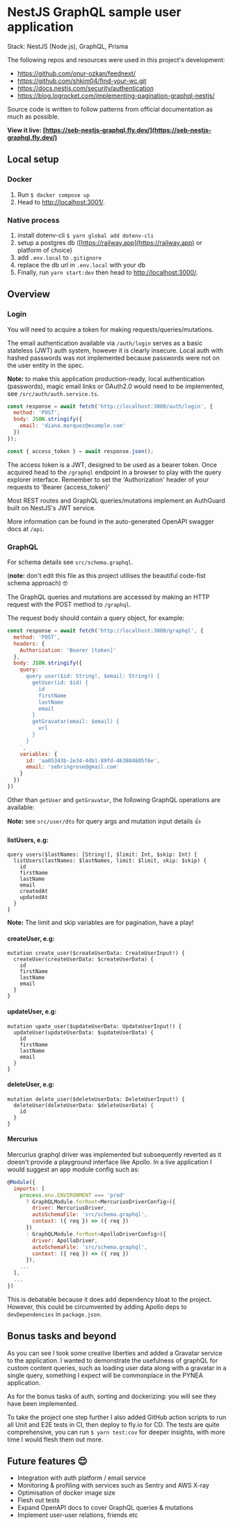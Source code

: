 # NestJS GraphQL sample user application

Stack: NestJS (Node.js), GraphQL, Prisma

The following repos and resources were used in this project's development: 
- https://github.com/onur-ozkan/feednext/
- https://github.com/shkim04/find-your-wc.git
- https://docs.nestjs.com/security/authentication
- https://blog.logrocket.com/implementing-pagination-graphql-nestjs/

Source code is written to follow patterns from official documentation as much as possible.

**View it live: [https://seb-nestjs-graphql.fly.dev/](https://seb-nestjs-graphql.fly.dev/)**

## Local setup

### Docker

1. Run `$ docker compose up`
2. Head to [http://localhost:3001/](http://localhost:3001/).

### Native process

1. install dotenv-cli `$ yarn global add dotenv-cli`
2. setup a postgres db ([https://railway.app](https://railway.app) or platform of choice)
3. add `.env.local` to `.gitignore`
4. replace the db url in `.env.local` with your db
5. Finally, run `yarn start:dev` then head to [http://localhost:3000/](http://localhost:3000/).

## Overview

### Login

You will need to acquire a token for making requests/queries/mutations.

The email authentication available via `/auth/login` serves as a basic stateless (JWT) auth system, however it is clearly insecure. Local auth with hashed passwords was not implemented because passwords were not on the user entity in the spec. 

**Note:** to make this application production-ready, local authentication (passwords), magic email links or OAuth2.0 would need to be implemented, see `/src/auth/auth.service.ts`. 

```js
const response = await fetch('http://localhost:3000/auth/login', {
  method: 'POST',
  body: JSON.stringify({
    email: 'diana.marquez@example.com'
  })
});

const { access_token } = await response.json();
```

The access token is a JWT, designed to be used as a bearer token. Once acquired head to the `/graphql` endpoint in a browser to play with the query explorer interface. Remember to set the 'Authorization' header of your requests to 'Bearer {access_token}'

Most REST routes and GraphQL queries/mutations implement an AuthGuard built on NestJS's JWT service.

More information can be found in the auto-generated OpenAPI swagger docs at `/api`.

### GraphQL

For schema details see `src/schema.graphql`.

(**note:** don't edit this file as this project utilises the beautiful code-fist schema approach) 🤓

The GraphQL queries and mutations are accessed by making an HTTP request with the POST method to `/graphql`.

The request body should contain a query object, for example: 

```js
const response = await fetch('http://localhost:3000/graphql', {
  method: 'POST',
  headers: {
    Authorization: 'Bearer [token]'
  },
  body: JSON.stringify({
    query: `
      query user($id: String!, $email: String!) {
        getUser(id: $id) {
          id
          firstName
          lastName
          email
        }
        getGravatar(email: $email) {
          url
        }
      }
    `,
    variables: {
      id: 'aa05343b-2e34-4db1-89fd-463884805f6e',
      email: 'sebringrose@gmail.com'
    }
  })
})
```

Other than `getUser` and `getGravatar`, the following GraphQL operations are available:

**Note:** see `src/user/dto` for query args and mutation input details 👍

#### listUsers, e.g:

```
query users($lastNames: [String!], $limit: Int, $skip: Int) {
  listUsers(lastNames: $lastNames, limit: $limit, skip: $skip) {
    id
    firstName
    lastName
    email
    createdAt
    updatedAt
  }
}
```

**Note:** The limit and skip variables are for pagination, have a play!

#### createUser, e.g:

```
mutation create_user($createUserData: CreateUserInput!) {
  createUser(createUserData: $createUserData) {
    id
    firstName
    lastName
    email
  }
}
```

#### updateUser, e.g: 

```
mutation upate_user($updateUserData: UpdateUserInput!) {
  updateUser(updateUserData: $updateUserData) {
    id
    firstName
    lastName
    email
  }
}
```

#### deleteUser, e.g:

```
mutation delete_user($deleteUserData: DeleteUserInput!) {
  deleteUser(deleteUserData: $deleteUserData) {
    id
  }
}
```

#### Mercurius

Mercurius graphql driver was implemented but subsequently reverted as it doesn't provide a playground interface like Apollo. In a live application I would suggest an app module config such as:

```js
@Module({
  imports: [
    process.env.ENVIRONMENT === 'prod'
      ? GraphQLModule.forRoot<MercuriusDriverConfig>({
        driver: MercuriusDriver,
        autoSchemaFile: 'src/schema.graphql',
        context: ({ req }) => ({ req })
      })
      : GraphQLModule.forRoot<ApolloDriverConfig>({
        driver: ApolloDriver,
        autoSchemaFile: 'src/schema.graphql',
        context: ({ req }) => ({ req })
      }),
    ...
  ],
  ...
})
```

This is debatable because it does add dependency bloat to the project. However, this could be circumvented by adding Apollo deps to `devDependencies` in `package.json`.

## Bonus tasks and beyond

As you can see I took some creative liberties and added a Gravatar service to the application. I wanted to demonstrate the usefulness of graphQL for custom content queries, such as loading user data along with a gravatar in a single query, something I expect will be commonplace in the PYNEA application.

As for the bonus tasks of auth, sorting and dockerizing: you will see they have been implemented.

To take the project one step further I also added GitHub action scripts to run all Unit and E2E tests in CI, then deploy to fly.io for CD. The tests are quite comprehensive, you can run `$ yarn test:cov` for deeper insights, with more time I would flesh them out more.

## Future features 😌

- Integration with auth platform / email service
- Monitoring & profiling with services such as Sentry and AWS X-ray
- Optimisation of docker image size
- Flesh out tests
- Expand OpenAPI docs to cover GraphQL queries & mutations
- Implement user-user relations, friends etc
